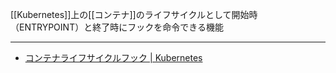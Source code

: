 [[Kubernetes]]上の[[コンテナ]]のライフサイクルとして開始時（ENTRYPOINT）と終了時にフックを命令できる機能

---

- [コンテナライフサイクルフック | Kubernetes](https://kubernetes.io/ja/docs/concepts/containers/container-lifecycle-hooks/#%E3%82%B3%E3%83%B3%E3%83%86%E3%83%8A%E3%83%95%E3%83%83%E3%82%AF)